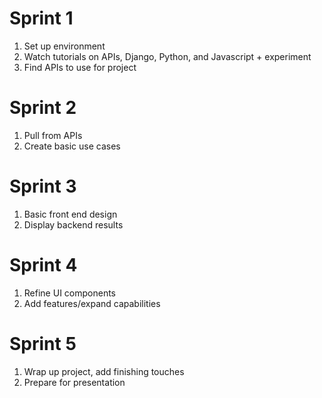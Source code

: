 # Sprint 1
1. Set up environment
2. Watch tutorials on APIs, Django, Python, and Javascript + experiment
3. Find APIs to use for project

# Sprint 2
1. Pull from APIs
2. Create basic use cases

# Sprint 3
1. Basic front end design
2. Display backend results

# Sprint 4
1. Refine UI components
2. Add features/expand capabilities

# Sprint 5
1. Wrap up project, add finishing touches
2. Prepare for presentation
